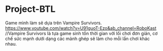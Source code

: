 # Project-BTL
Game mình làm sẽ dựa trên Vampire Survivors.
https://www.youtube.com/watch?v=U91guoT-Ezo&ab_channel=RoboKast
//Vampire Survivors là tựa game sinh tồn thời gian với lối chơi đơn giản, cơ chế sức mạnh dưới dạng các mảnh ghép sẽ làm cho mỗi lần chơi khác nhau.
